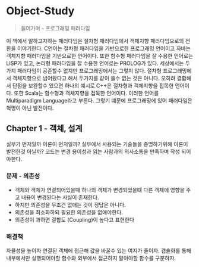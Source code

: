 # Object-Study


> 들어가며 - 프로그래밍 패러다임

이 책에서 말하고자하는 패러다임은 절차형 패러다임에서 객체지향 패러다임으로의 전환을 이야기한다.
C언어는 절차형 패러다임을 기반으로한 프로그래밍 언어이고 자바는 객체지향 패러다임을 기반으로한 언어이다.
또한 함수형 패러다임을 잘 수용한 언어로는 LISP가 있고, 논리형 패러다임을 잘 수용한 언어로는 PROLOG가 있다.
세상에서는 두가지 패러다임이 공존할수 없지만 프로그래밍에서는 그렇지 않다.
절차형 프로그래밍에서 객체지향으로 넘어왔다고 해서 두가지를 같이 쓸수 없는 것은 아니다.
오히려 결합해서 단점을 보완할수 있으면 하나의 예시로 C++은 절차형과 객체지향을 접목한 언어이다.
또한 Scala는 함수형과 객체지향을 접목한 언어이다.
이러한 언어를 Multiparadigm Language라고 부른다.
그렇기 떄문에 프로그래밍에 있어 패러다임은 혁명이 아닌 발전이다.

## Chapter 1 - 객체, 설계

실무가 먼저일까 이론이 먼저일까?
실무에서 사용되는 기술들을 증명하기위해 이론이 발전한것 아닐까?
코드는 변경 용이성과 읽는 사람과의 의사소통을 만족하며 작성 되어야한다.

### 문제 - 의존성
- 객체와 객체가 연결되어있을때 하나의 객체가 변경되었을떄 다른 객체에 영향을 주고 내용이 변경된다는 사실이 존재한다.
- 하지만 의존성을 무조건 없애는 것이 정답은 아니다.
- 의존성을 최소화하되 필요한 의존성을 없애야한다.
- 의존성이 과하면 결합도 (Coupling)이 높다고 표현한다

### 해결책 
자율성을 높이자
연결된 객체에 접근해 값을 바꿀수 있는 여지가 줄이자.
캡슐화를 통해 내부에서만 실행되어야할 함수와 외부에서 접근하지 말아야할 함수를 구분하자.


